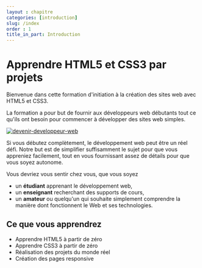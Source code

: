 ```yaml
---
layout : chapitre
categories: [introduction]
slug: /index
order : 1
title_in_part: Introduction
---
```

# Apprendre HTML5 et CSS3 par projets

Bienvenue dans cette formation d'initiation à la création des sites web avec HTML5 et CSS3. 
 
La formation a pour but de fournir aux développeurs web débutants tout ce qu'ils ont besoin pour commencer à développer des sites web simples.



<a href="https://www.udemy.com/course/apprendre-html5-et-css3-par-projets/?referralCode=153108D8498B1B8B3458" target="_blank">
<img src="{{site.baseurl}}/images/apprendre-html5-css3-par-projets.png" alt="devenir-developpeur-web">
</a>
 

Si vous débutez complètement, le développement web peut être un réel défi. Notre but est de simplifier suffisamment le sujet pour que vous appreniez facilement, tout en vous fournissant assez de détails pour que vous soyez autonome. 

Vous devriez vous sentir chez vous, que vous soyez 
- un **étudiant** apprenant le développement web, 
- un **enseignant** recherchant des supports de cours, 
- un **amateur** ou quelqu'un qui souhaite simplement comprendre la manière dont fonctionnent le Web et ses technologies.
 
## Ce que vous apprendrez

- Apprendre HTML5 à partir de zéro
- Apprendre CSS3 à partir de zéro
- Réalisation des projets du monde réel
- Création des pages responsive 